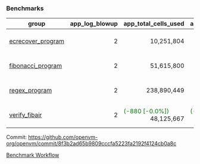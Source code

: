 ### Benchmarks
| group | app_log_blowup | app_total_cells_used | app_total_cycles | app_total_proof_time_ms | leaf_log_blowup | leaf_total_cells_used | leaf_total_cycles | leaf_total_proof_time_ms | max_segment_length | instance | alloc |
|---|---|---|---|---|---|---|---|---|---|---|---|
| [ ecrecover_program ](https://github.com/openvm-org/openvm/blob/benchmark-results/benchmarks/individual/ecrecover-8f3b2ad65b9809cccfa5223fa2192f4124cb0a8c.md) | <div style='text-align: right'> 2 </div>  | <div style='text-align: right'> 10,251,804 </div>  | <div style='text-align: right'> 195,066 </div>  | <span style='color: red'>(+87.0 [+4.6%])</span><div style='text-align: right'> 1,994.0 </div>  | <div style='text-align: right'> - </div>  | <div style='text-align: right'> - </div>  | <div style='text-align: right'> - </div>  | <div style='text-align: right'> - </div>  | 1048476 | 64cpu-linux-arm64 | mimalloc |
| [ fibonacci_program ](https://github.com/openvm-org/openvm/blob/benchmark-results/benchmarks/individual/fibonacci-8f3b2ad65b9809cccfa5223fa2192f4124cb0a8c.md) | <div style='text-align: right'> 2 </div>  | <div style='text-align: right'> 51,615,800 </div>  | <div style='text-align: right'> 3,000,274 </div>  | <span style='color: green'>(-6.0 [-0.1%])</span><div style='text-align: right'> 5,532.0 </div>  | <div style='text-align: right'> 2 </div>  | <div style='text-align: right'> 144,219,523 </div>  | <div style='text-align: right'> 7,037,574 </div>  | <span style='color: red'>(+318.0 [+2.2%])</span><div style='text-align: right'> 14,707.0 </div>  | 1048476 | 64cpu-linux-arm64 | mimalloc |
| [ regex_program ](https://github.com/openvm-org/openvm/blob/benchmark-results/benchmarks/individual/regex-8f3b2ad65b9809cccfa5223fa2192f4124cb0a8c.md) | <div style='text-align: right'> 2 </div>  | <div style='text-align: right'> 238,890,449 </div>  | <div style='text-align: right'> 8,381,808 </div>  | <span style='color: green'>(-135.0 [-0.8%])</span><div style='text-align: right'> 17,425.0 </div>  | <div style='text-align: right'> 2 </div>  | <span style='color: red'>(+35,330 [+0.0%])</span><div style='text-align: right'> 315,460,167 </div>  | <span style='color: red'>(+6,646 [+0.0%])</span><div style='text-align: right'> 14,646,344 </div>  | <span style='color: green'>(-926.0 [-3.1%])</span><div style='text-align: right'> 28,715.0 </div>  | 1048476 | 64cpu-linux-arm64 | mimalloc |
| [ verify_fibair ](https://github.com/openvm-org/openvm/blob/benchmark-results/benchmarks/individual/verify_fibair-8f3b2ad65b9809cccfa5223fa2192f4124cb0a8c.md) | <div style='text-align: right'> 2 </div>  | <span style='color: green'>(-880 [-0.0%])</span><div style='text-align: right'> 48,125,667 </div>  | <span style='color: green'>(-78 [-0.0%])</span><div style='text-align: right'> 397,064 </div>  | <span style='color: red'>(+3.0 [+0.1%])</span><div style='text-align: right'> 3,158.0 </div>  | <div style='text-align: right'> - </div>  | <div style='text-align: right'> - </div>  | <div style='text-align: right'> - </div>  | <div style='text-align: right'> - </div>  | 1048476 | 64cpu-linux-arm64 | mimalloc |


Commit: https://github.com/openvm-org/openvm/commit/8f3b2ad65b9809cccfa5223fa2192f4124cb0a8c

[Benchmark Workflow](https://github.com/openvm-org/openvm/actions/runs/12347212079)
